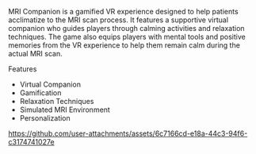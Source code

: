 MRI Companion is a gamified VR experience designed to help patients acclimatize to the MRI scan process. It features a supportive virtual companion who guides players through calming activities and relaxation techniques. The game also equips players with mental tools and positive memories from the VR experience to help them remain calm during the actual MRI scan.

Features
- Virtual Companion
- Gamification
- Relaxation Techniques
- Simulated MRI Environment
- Personalization

https://github.com/user-attachments/assets/6c7166cd-e18a-44c3-94f6-c3174741027e


